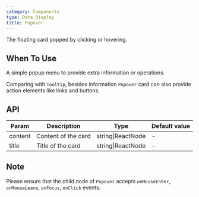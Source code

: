 ```yaml
---
category: Components
type: Data Display
title: Popover
---
```


The floating card popped by clicking or hovering.

## When To Use

A simple popup menu to provide extra information or operations.

Comparing with `Tooltip`, besides information `Popover` card can also provide action elements like links and buttons.

## API

| Param | Description | Type | Default value |
| ----- | ----------- | ---- | ------------- |
| content | Content of the card | string\|ReactNode | - |
| title | Title of the card | string\|ReactNode | - |

## Note

Please ensure that the child node of `Popover` accepts `onMouseEnter`, `onMouseLeave`, `onFocus`, `onClick` events.
